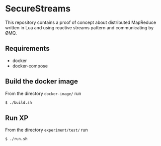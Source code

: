 # SecureStreams

This repository contains a proof of concept about distributed MapReduce written
in Lua and using reactive streams pattern and communicating by ØMQ.


## Requirements

- docker
- docker-compose


## Build the docker image

From the directory `docker-image/` run

```bash
$ ./build.sh
```


## Run XP

From the directory `experiment/test/` run

```bash
$ ./run.sh
```
